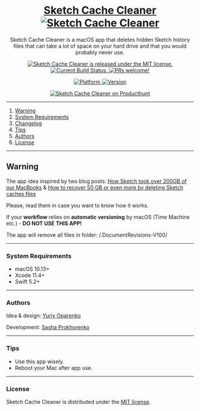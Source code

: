 <h1 align="center">
  <a href="https://github.com/yo-op/sketchcachecleaner">
   Sketch Cache Cleaner
  </a>
    </a>
    <a href="https://www.producthunt.com/posts/sketch-cache-cleaner">
    <img src="https://image.ibb.co/mHOoea/cleaner.png" alt="Sketch Cache Cleaner" />
  </a>
</h1>

<p align="center">
  Sketch Cache Cleaner is a macOS app that deletes hidden Sketch history files that can take a lot of space on your hard drive and that you would probably never use.
</p>

<p align="center">
  <a href="https://github.com/yo-op/sketchcachecleaner/blob/master/LICENSE">
    <img src="https://img.shields.io/badge/License-MIT-blue.svg" alt="Sketch Cache Cleaner is released under the MIT license." />
  </a>
  <a href="https://app.bitrise.io/app/44912ccfd2a00896">
    <img src="https://app.bitrise.io/app/44912ccfd2a00896/status.svg?token=P5lbLK_2kMKGEUIsPD7JZQ" alt="Current Build Status." />
  </a>
  <a href="https://github.com/yo-op/sketchcachecleaner/blob/master/CONTRIBUTING.md">
    <img src="https://img.shields.io/badge/PRs-Welcome-blue.svg" alt="PRs welcome!" />
  </a>
</p>

<p align="center">
  <a href="https://github.com/yo-op/sketchcachecleane"r>
    <img src="https://img.shields.io/badge/platform-macOS-blue.svg" alt="Platform" />
  </a>

  <a href="https://github.com/yo-op/sketchcachecleaner">
    <img src="https://img.shields.io/badge/version-1.0.7-blue.svg" alt="Version" />
  </a>
</p>

<p align="center">
  <a href="https://www.producthunt.com/posts/sketch-cache-cleaner">
    <img src="https://image.ibb.co/fJSxcH/product.png" alt="Sketch Cache Cleaner on Producthunt" />
</p>

---

1. [Warning](#warning)
2. [System Requirements](#system-requirements)
3. [Changelog](https://github.com/yo-op/sketchcachecleaner/blob/master/CHANGELOG.md)
4. [Tips](#tips)
5. [Authors](#authors)
6. [License](#license)

---

## Warning

The app idea inspired by two blog posts: [How Sketch took over 200GB of our MacBooks](https://medium.com/@thomasdegry/how-sketch-took-over-200gb-of-our-macbooks-cb7dd10c8163) & [How to recover 50 GB or even more by deleting Sketch caches files](https://medium.com/sketch-app-sources/how-to-recover-50-go-or-even-more-by-deleting-sketch-caches-files-e5829dba20e1)

Please, read them in case you want to know how it works.

If your **workflow** relies on **automatic versioning** by macOS
(Time Machine etc.) - **DO NOT USE THIS APP!**

The app will remove all files in folder: /.DocumentRevisions-V100/

---

### System Requirements

- macOS 10.13+
- Xcode 11.4+
- Swift 5.2+

---

### Authors

Idea & design: [Yuriy Oparenko](http://oparenko.com/)

Development: [Sasha Prokhorenko](https://twitter.com/minikin)

---

### Tips

- Use this app wisely.
- Reboot your Mac after app use.

---

### License

Sketch Cache Cleaner is distributed under the [MIT license](https://github.com/yo-op/sketchcachecleaner/blob/master/LICENSE.md).
